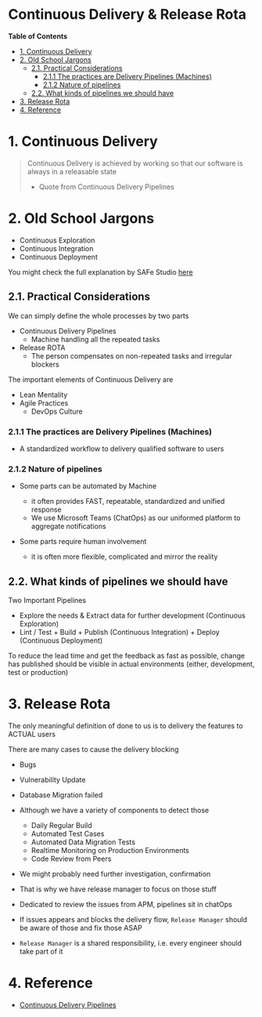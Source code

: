 # Continuous Delivery & Release Rota <!-- omit in toc -->

**Table of Contents**

- [1. Continuous Delivery](#1-continuous-delivery)
- [2. Old School Jargons](#2-old-school-jargons)
  - [2.1. Practical Considerations](#21-practical-considerations)
    - [2.1.1 The practices are Delivery Pipelines (Machines)](#211-the-practices-are-delivery-pipelines-machines)
    - [2.1.2 Nature of pipelines](#212-nature-of-pipelines)
  - [2.2. What kinds of pipelines we should have](#22-what-kinds-of-pipelines-we-should-have)
- [3. Release Rota](#3-release-rota)
- [4. Reference](#4-reference)

# 1. Continuous Delivery

> Continuous Delivery is achieved by working so that our software is always in a releasable state
>
> - Quote from Continuous Delivery Pipelines

# 2. Old School Jargons

- Continuous Exploration
- Continuous Integration
- Continuous Deployment

You might check the full explanation by SAFe Studio [here](https://scaledagileframework.com/continuous-delivery-pipeline "https://scaledagileframework.com/continuous-delivery-pipeline")

## 2.1. Practical Considerations

We can simply define the whole processes by two parts

- Continuous Delivery Pipelines
  - Machine handling all the repeated tasks
- Release ROTA
  - The person compensates on non-repeated tasks and irregular blockers

The important elements of Continuous Delivery are

- Lean Mentality
- Agile Practices
  - DevOps Culture

### 2.1.1 The practices are Delivery Pipelines (Machines)

- A standardized workflow to delivery qualified software to users

### 2.1.2 Nature of pipelines

- Some parts can be automated by Machine

  - it often provides FAST, repeatable, standardized and unified response
  - We use Microsoft Teams (ChatOps) as our uniformed platform to aggregate notifications

- Some parts require human involvement
  - it is often more flexible, complicated and mirror the reality

## 2.2. What kinds of pipelines we should have

Two Important Pipelines

- Explore the needs & Extract data for further development (Continuous Exploration)
- Lint / Test + Build + Publish (Continuous Integration) + Deploy (Continuous Deployment)

To reduce the lead time and get the feedback as fast as possible, change has published should be visible in actual environments (either, development, test or production)

# 3. Release Rota

The only meaningful definition of done to us is to delivery the features to ACTUAL users

There are many cases to cause the delivery blocking

- Bugs
- Vulnerability Update
- Database Migration failed

- Although we have a variety of components to detect those
  - Daily Regular Build
  - Automated Test Cases
  - Automated Data Migration Tests
  - Realtime Monitoring on Production Environments
  - Code Review from Peers
- We might probably need further investigation, confirmation
- That is why we have release manager to focus on those stuff

- Dedicated to review the issues from APM, pipelines sit in chatOps
- If issues appears and blocks the delivery flow, `Release Manager` should be aware of those and fix those ASAP
- `Release Manager` is a shared responsibility, i.e. every engineer should take part of it

# 4. Reference

- [Continuous Delivery Pipelines](https://leanpub.com/cd-pipelines "https://leanpub.com/cd-pipelines")
